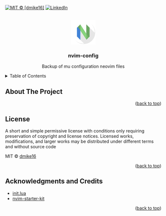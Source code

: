 <div id="top"></div>
<!--
*** Thanks for checking out the Best-README-Template. If you have a suggestion
*** that would make this better, please fork the repo and create a pull request
*** or simply open an issue with the tag "enhancement".
*** Don't forget to give the project a star!
*** Thanks again! Now go create something AMAZING! :D
-->

[![MIT © [dmike16]][license-shield]][license-url]
[![LinkedIn][linkedin-shield]][linkedin-url]
<!-- PROJECT LOGO -->
<br />
<div align="center">
  <a href="https://https://github.com/dmike16/nvim-config">
    <img src="images/logo.svg" alt="Logo" width="80" height="80">
  </a>

<h3 align="center">nvim-config</h3>

  <p align="center">
    Backup of mu configuration neovim files
  </p>
</div>



<!-- TABLE OF CONTENTS -->
<details>
  <summary>Table of Contents</summary>
  <ol>
    <li>
      <a href="#about-the-project">About The Project</a>
    </li>
    <li><a href="#license">License</a></li>
    <li><a href="#acknowledgments">Acknowledgments</a></li>
  </ol>
</details>



<!-- ABOUT THE PROJECT -->
## About The Project

 
<p align="right">(<a href="#top">back to top</a>)</p>


<!-- LICENSE -->
## License

A short and simple permissive license with conditions only requiring preservation of copyright and license notices. Licensed works, modifications, and larger works may be distributed under different terms and without source code

MIT © [dmike16](./LICENSE)

<p align="right">(<a href="#top">back to top</a>)</p>

<!-- ACKNOWLEDGMENTS -->
## Acknowledgments and Credits

* [init.lua](https://github.com/ThePrimeagen/init.lua)
* [nvim-starter-kit](https://github.com/bcampolo/nvim-starter-kit)

<p align="right">(<a href="#top">back to top</a>)</p>

[license-shield]: https://img.shields.io/github/license/dmike16/nvim-config.svg?style=for-the-badge
[license-url]: https://github.com/dmike16/nvim-config/blob/main/LICENSE
[linkedin-shield]: https://img.shields.io/badge/-LinkedIn-black.svg?style=for-the-badge&logo=linkedin&colorB=555
[linkedin-url]: https://linkedin.com/in/michele-cipolla
